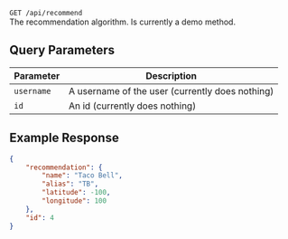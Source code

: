 `GET /api/recommend`  
The recommendation algorithm. Is currently a demo method.
## Query Parameters

Parameter | Description
--------- | ----------
`username` | A username of the user (currently does nothing)
`id` | An id (currently does nothing)

## Example Response

```json
{
    "recommendation": {
        "name": "Taco Bell",
        "alias": "TB",
        "latitude": -100,
        "longitude": 100
    },
    "id": 4
}
```